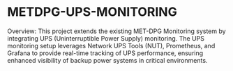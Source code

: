 # METDPG-UPS-MONITORING
Overview: This project extends the existing MET-DPG Monitoring system by integrating UPS (Uninterruptible Power Supply) monitoring. The UPS monitoring setup leverages Network UPS Tools (NUT), Prometheus, and Grafana to provide real-time tracking of UPS performance, ensuring enhanced visibility of backup power systems in critical environments.
